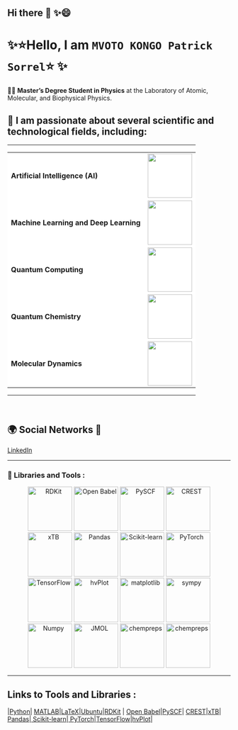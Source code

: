 ## Hi there 👋 ✨😄
#  ✨⭐Hello, I am `MVOTO KONGO Patrick Sorrel`⭐ ✨

👨‍🎓 **Master’s Degree Student in Physics** at the Laboratory of Atomic, Molecular, and Biophysical Physics.

🌱 I am passionate about several scientific and technological fields, including:
---
<table width="100%"><tr style="background-color:white;">
    <td style="text-align:left;padding:0px;width:142px'">
<table>
    <tr>
        <td><strong>Artificial Intelligence (AI)</strong></td>
        <td><img src="https://png.pngtree.com/png-vector/20240319/ourmid/pngtree-artificial-intelligence-logo-png-image_11963142.png" width="100"></td>
    </tr>
    <tr>
        <td><strong>Machine Learning and Deep Learning</strong></td>
        <td><img src="https://kaizen-solutions.net/Medias/content/Workflow.drawio-1000039.png" width="100"></td>
    </tr>
    <tr>
        <td><strong>Quantum Computing</strong></td>
        <td><img src="https://encrypted-tbn0.gstatic.com/images?q=tbn:ANd9GcRTQS-agW1Eajg_W69mWrB7ERyWkwq-Hx42SvzIXjrVuGxbtjNCfJQLRk7ETXBVkBJZLr8&usqp=CAU" width="100"></td>
    </tr>
    <tr>
        <td><strong>Quantum Chemistry</strong></td>
        <td><img src="https://dwg31ai31okv0.cloudfront.net/images/Article_Images/ImageForArticle_121(1).jpg" width="100"></td>
    </tr>
    <tr>
        <td><strong>Molecular Dynamics</strong></td>
        <td><img src="https://encrypted-tbn0.gstatic.com/images?q=tbn:ANd9GcSS2oIzhm32i2Ssa1zbYmOwgb_APXRWIPuv0w&s" width="100"></td>
    </tr>
</table>
    </td>
  <!-- ############################################# -->
    
  </tr>
</table>
    <td width="*">&nbsp;&nbsp;&nbsp;&nbsp;&nbsp;&nbsp;</td>
    <!-- ############################################# -->
    
</td>
    
   
</table>


## 🌍 Social Networks 💬

[LinkedIn](https://linkedin.com/in/patrick-sorrel-mvoto-kongo-641a41273)

---

###  🔭 Libraries and Tools :

<p align="center">
  <img src="https://www.cresset-group.com/media/uploads/files/746x486_RDKit-UGM-thumbnail.png" alt="RDKit" width="100" height="100"/>
  <img src="https://encrypted-tbn0.gstatic.com/images?q=tbn:ANd9GcTXdOY5ZSQDLoOG8dNBfZLETzdDiE_aWJxnNw&s" alt="Open Babel" width="100" height="100"/>
  <img src="https://static.wixstatic.com/media/9b4e02_0c9a0d8d237c46dcba6876358fadfe3f~mv2.jpg/v1/fill/w_350,h_350,al_c,lg_1,q_80,enc_auto/pyscf-logo.jpg" alt="PySCF" width="100" height="100"/>
  <img src="https://encrypted-tbn0.gstatic.com/images?q=tbn:ANd9GcRNt27jEuTiG4NKItTQMsTiSSEt4G2yq_u_Rg&s" alt="CREST" width="100" height="100"/>
  <img src="https://repository-images.githubusercontent.com/211856832/098b5580-5bc6-11ea-8aca-107e90fe96c3" alt="xTB" width="100" height="100"/>
  <img src="https://encrypted-tbn0.gstatic.com/images?q=tbn:ANd9GcQmbk2Guoy3pIIK3-EqKfAMaUFnCY5zEOq20A&s" alt="Pandas" width="100" height="100"/>
  <img src="https://scikit-learn.org/stable/_static/scikit-learn-logo-small.png" alt="Scikit-learn" width="100" height="100"/>
  <img src="https://pytorch.org/assets/images/pytorch-logo.png" alt="PyTorch" width="100" height="100"/>
  <img src="https://upload.wikimedia.org/wikipedia/commons/thumb/2/2d/Tensorflow_logo.svg/512px-Tensorflow_logo.svg.png" alt="TensorFlow" width="100" height="100"/>
  <img src="https://blog.holoviz.org/posts/hvplot_announcement/images/hvplot-wm.png" alt="hvPlot" width="100" height="100"/>
  <img src="https://media.licdn.com/dms/image/D4D12AQGcGmAd9Cqraw/article-cover_image-shrink_600_2000/0/1688537312933?e=2147483647&v=beta&t=p7C9OMCJl8NmJdRyb_b-rfwK2iwgy87BfWPYVkHtyHQ" alt="matplotlib" width="100" height="100"/>
  <img src="https://datascientest.com/en/files/2024/01/sympy-datascientest.webp" alt="sympy" width="100" height="100"/>
   <img src="https://upload.wikimedia.org/wikipedia/commons/thumb/3/31/NumPy_logo_2020.svg/1200px-NumPy_logo_2020.svg.png" alt="Numpy" width="100" height="100"/>
  <img src="https://encrypted-tbn0.gstatic.com/images?q=tbn:ANd9GcT7D5KlrrQoeUHQrqQPwczOYFf6B8_yBgrX7Q&s" alt="JMOL" width="100" height="100"/>
  <img src="https://avatars.githubusercontent.com/u/47895636?s=280&v=4" alt="chempreps" width="100" height="100"/>
  <img src="https://encrypted-tbn0.gstatic.com/images?q=tbn:ANd9GcTgl8KUFboFTc8brkmeMq4D5nYOp5FpPj4oow&s" alt="chempreps" width="100" height="100"/>
</p>

---

## Links to Tools and Libraries :

|[Python](https://www.python.org/)| [MATLAB](https://www.mathworks.com/products/matlab.html)|[LaTeX](https://www.latex-project.org/)|[Ubuntu](https://ubuntu.com/)|[RDKit](https://www.rdkit.org/)
| [Open Babel](https://openbabel.org/wiki/Main_Page)|[PySCF](https://pyscf.org/)| [CREST](https://crest-openmgc.readthedocs.io/en/latest/)|[xTB](https://xtb-docs.readthedocs.io/en/latest/)| [Pandas](https://pandas.pydata.org/)|[ Scikit-learn](https://scikit-learn.org/)|[ PyTorch](https://pytorch.org/)|[TensorFlow](https://www.tensorflow.org/)|[hvPlot](https://hvplot.holoviz.org/)|

<!--
**GitNindjapatrick/GitNindjapatrick** is a ✨ _special_ ✨ repository because its `README.md` (this file) appears on your GitHub profile.

Here are some ideas to get you started:
![Mon image](https://github.com/GitNindjapatrick/GitNindjapatrick/xtb_Crest_sharber_notebook_/images/Pyscf.png
)

/xtb_Crest_sharber_notebook_/images
- 🔭 I’m currently working on ...
- 🌱 I’m currently learning ...
- 👯 I’m looking to collaborate on ...
- 🤔 I’m looking for help with ...
- 💬 Ask me about ...
- 📫 How to reach me: ...
- 😄 Pronouns: ...
- ⚡ Fun fact: ...
-->
